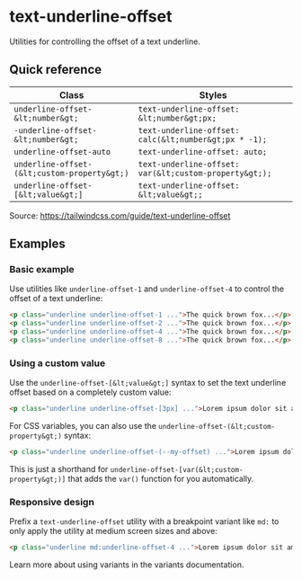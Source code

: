 # text-underline-offset

Utilities for controlling the offset of a text underline.

## Quick reference

| Class                       | Styles                                   |
|-----------------------------|------------------------------------------|
| `underline-offset-&lt;number&gt;` | `text-underline-offset: &lt;number&gt;px;`     |
| `-underline-offset-&lt;number&gt;`| `text-underline-offset: calc(&lt;number&gt;px * -1);` |
| `underline-offset-auto`     | `text-underline-offset: auto;`           |
| `underline-offset-(&lt;custom-property&gt;)` | `text-underline-offset: var(&lt;custom-property&gt;);` |
| `underline-offset-[&lt;value&gt;]`| `text-underline-offset: &lt;value&gt;;`        |

Source: https://tailwindcss.com/guide/text-underline-offset

## Examples

### Basic example

Use utilities like `underline-offset-1` and `underline-offset-4` to control the offset of a text underline:

```html
<p class="underline underline-offset-1 ...">The quick brown fox...</p>
<p class="underline underline-offset-2 ...">The quick brown fox...</p>
<p class="underline underline-offset-4 ...">The quick brown fox...</p>
<p class="underline underline-offset-8 ...">The quick brown fox...</p>
```

### Using a custom value

Use the `underline-offset-[&lt;value&gt;]` syntax to set the text underline offset based on a completely custom value:

```html
<p class="underline underline-offset-[3px] ...">Lorem ipsum dolor sit amet...</p>
```

For CSS variables, you can also use the `underline-offset-(&lt;custom-property&gt;)` syntax:

```html
<p class="underline underline-offset-(--my-offset) ...">Lorem ipsum dolor sit amet...</p>
```

This is just a shorthand for `underline-offset-[var(&lt;custom-property&gt;)]` that adds the `var()` function for you automatically.

### Responsive design

Prefix a `text-underline-offset` utility with a breakpoint variant like `md:` to only apply the utility at medium screen sizes and above:

```html
<p class="underline md:underline-offset-4 ...">Lorem ipsum dolor sit amet...</p>
```

Learn more about using variants in the variants documentation.

